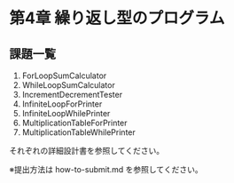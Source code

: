 # 第4章 繰り返し型のプログラム

## 課題一覧

1. ForLoopSumCalculator
1. WhileLoopSumCalculator
1. IncrementDecrementTester
1. InfiniteLoopForPrinter
1. InfiniteLoopWhilePrinter
1. MultiplicationTableForPrinter
1. MultiplicationTableWhilePrinter

それぞれの詳細設計書を参照してください。

※提出方法は how-to-submit.md を参照してください。
